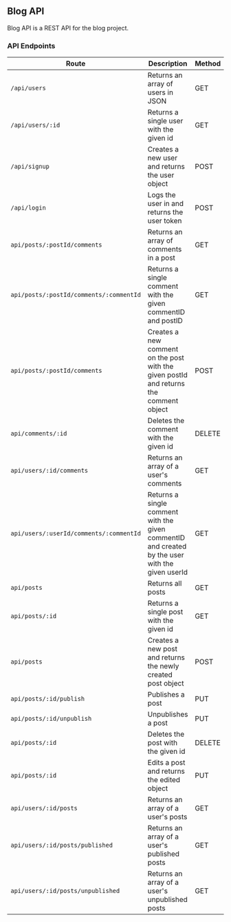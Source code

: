 ## Blog API

Blog API is a REST API for the blog project.

### API Endpoints

| Route                                   | Description                                                                                     | Method |
| --------------------------------------- | ----------------------------------------------------------------------------------------------- | ------ |
| `/api/users`                            | Returns an array of users in JSON                                                               | GET    |
| `/api/users/:id`                        | Returns a single user with the given id                                                         | GET    |
| `/api/signup`                           | Creates a new user and returns the user object                                                  | POST   |
| `/api/login`                            | Logs the user in and returns the user token                                                     | POST   |
| `api/posts/:postId/comments`            | Returns an array of comments in a post                                                          | GET    |
| `api/posts/:postId/comments/:commentId` | Returns a single comment with the given commentID and postID                                    | GET    |
| `api/posts/:postId/comments`            | Creates a new comment on the post with the given postId and returns the comment object          | POST   |
| `api/comments/:id`                      | Deletes the comment with the given id                                                           | DELETE |
| `api/users/:id/comments`                | Returns an array of a user's comments                                                           | GET    |
| `api/users/:userId/comments/:commentId` | Returns a single comment with the given commentID and created by the user with the given userId | GET    |
| `api/posts`                             | Returns all posts                                                                               | GET    |
| `api/posts/:id`                         | Returns a single post with the given id                                                         | GET    |
| `api/posts`                             | Creates a new post and returns the newly created post object                                    | POST   |
| `api/posts/:id/publish`                 | Publishes a post                                                                                | PUT    |
| `api/posts/:id/unpublish`               | Unpublishes a post                                                                              | PUT    |
| `api/posts/:id`                         | Deletes the post with the given id                                                              | DELETE |
| `api/posts/:id`                         | Edits a post and returns the edited object                                                      | PUT    |
| `api/users/:id/posts`                   | Returns an array of a user's posts                                                              | GET    |
| `api/users/:id/posts/published`         | Returns an array of a user's published posts                                                    | GET    |
| `api/users/:id/posts/unpublished`       | Returns an array of a user's unpublished posts                                                  | GET    |
